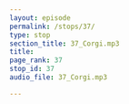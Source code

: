 ```yaml
---
layout: episode
permalink: /stops/37/
type: stop
section_title: 37_Corgi.mp3
title: 
page_rank: 37
stop_id: 37
audio_file: 37_Corgi.mp3

---
```

